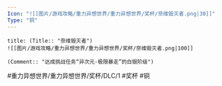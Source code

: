 ```yaml
---
Icon: "![[图片/游戏攻略/重力异想世界/重力异想世界/奖杯/奈维毁灭者.png|30]]"
Type: "铜"
---
```

```ad-common-bronze-trophy
title: (Title:: "奈维毁灭者")
![[图片/游戏攻略/重力异想世界/重力异想世界/奖杯/奈维毁灭者.png|100]]

(Comment:: "达成挑战任务“异次元-极限暴走”的白银阶级")
```

#重力异想世界/重力异想世界/奖杯/DLC/1 #奖杯 #铜
